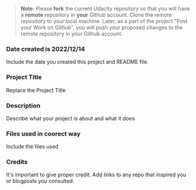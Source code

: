>**Note**: Please **fork** the current Udacity repository so that you will have a **remote** repository in **your** Github account. Clone the remote repository to your local machine. Later, as a part of the project "Post your Work on Github", you will push your proposed changes to the remote repository in your Github account.

### Date created is 2022/12/14
Include the date you created this project and README file.

### Project Title
Replace the Project Title

### Description
Describe what your project is about and what it does

### Files used in coorect way 
Include the files used

### Credits
It's important to give proper credit. Add links to any repo that inspired you or blogposts you consulted.

